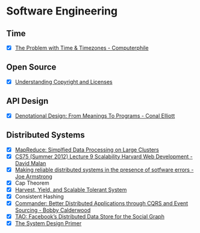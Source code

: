 # Software Engineering

## Time

  - [x] [The Problem with Time & Timezones - Computerphile](https://www.youtube.com/watch?v=-5wpm-gesOY)
  
## Open Source

  - [x] [Understanding Copyright and Licenses](https://www.smashingmagazine.com/2011/06/understanding-copyright-and-licenses/)
  
## API Design

  - [x] [Denotational Design: From Meanings To Programs - Conal Elliott](https://www.youtube.com/watch?v=bmKYiUOEo2A)
  
## Distributed Systems

  - [x] [MapReduce: Simplfied Data Processing on Large Clusters](https://static.googleusercontent.com/media/research.google.com/en//archive/mapreduce-osdi04.pdf)
  - [x] [CS75 (Summer 2012) Lecture 9 Scalability Harvard Web Development - David Malan](https://www.youtube.com/watch?v=-W9F__D3oY4&list=PLmhRNZyYVpDmLpaVQm3mK5PY5KB_4hLjE&index=10)
  - [x] [Making reliable distributed systems in the presence of sotfware errors - Joe Armstrong](http://erlang.org/download/armstrong_thesis_2003.pdf)
  - [x] Cap Theorem
  - [x] [Harvest, Yield, and Scalable Tolerant System](https://pdfs.semanticscholar.org/5015/8bc1a8a67295ab7bce0550886a9859000dc2.pdf)
  - [x] Consistent Hashing
  - [x] [Commander: Better Distributed Applications through CQRS and Event Sourcing - Bobby Calderwood](https://www.youtube.com/watch?v=B1-gS0oEtYc)
  - [x] [TAO: Facebook’s Distributed Data Store for the Social Graph](https://www.usenix.org/system/files/conference/atc13/atc13-bronson.pdf)
  - [x] [The System Design Primer](https://github.com/donnemartin/system-design-primer)
